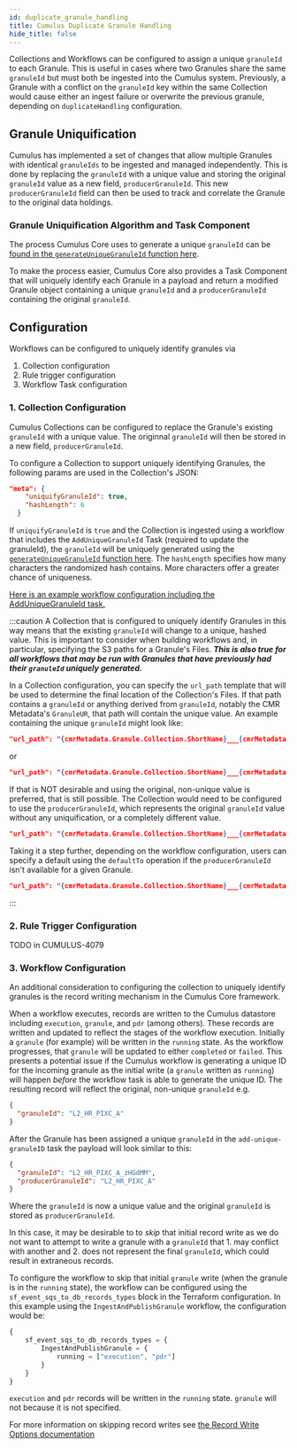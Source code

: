 ```yaml
---
id: duplicate_granule_handling
title: Cumulus Duplicate Granule Handling
hide_title: false
---
```


Collections and Workflows can be configured to assign a unique `granuleId` to each Granule. This is useful in cases where two Granules share the same `granuleId` but must both be ingested into the Cumulus system. Previously, a Granule with a conflict on the `granuleId` key within the same Collection would cause either an ingest failure or overwrite the previous granule, depending on `duplicateHandling` configuration.

## Granule Uniquification

Cumulus has implemented a set of changes that allow multiple Granules with identical `granuleIds` to be ingested and managed independently. This is done by replacing the `granuleId` with a unique value and storing the original `granuleId` value as a new field, `producerGranuleId`. This new `producerGranuleId` field can then be used to track and correlate the Granule to the original data holdings.

### Granule Uniquification Algorithm and Task Component

The process Cumulus Core uses to generate a unique `granuleId` can be [found in the `generateUniqueGranuleId` function here](https://github.com/nasa/cumulus/blob/master/packages/ingest/src/granule.ts).

To make the process easier, Cumulus Core also provides a Task Component that will uniquely identify each Granule in a payload and return a modified Granule object containing a unique `granuleId` and a `producerGranuleId` containing the original `granuleId`.

## Configuration

Workflows can be configured to uniquely identify granules via

  1. Collection configuration
  2. Rule trigger configuration
  3. Workflow Task configuration

### 1. Collection Configuration

Cumulus Collections can be configured to replace the Granule's existing `granuleId` with a unique value. The originnal `granuleId` will then be stored in a new field, `producerGranuleId`.

To configure a Collection to support uniquely identifying Granules, the following params are used in the Collection's JSON:

```json
"meta": {
    "uniquifyGranuleId": true,
    "hashLength": 6
  }
```

If `uniquifyGranuleId` is `true` and the Collection is ingested using a workflow that includes the `AddUniqueGranuleId` Task (required to update the granuleId), the `granuleId` will be uniquely generated using the [`generateUniqueGranuleId` function here](https://github.com/nasa/cumulus/blob/master/packages/ingest/src/granule.ts). The `hashLength` specifies how many characters the randomized hash contains. More characters offer a greater chance of uniqueness.

[Here is an example workflow configuration including the AddUniqueGranuleId task.](https://github.com/nasa/cumulus/blob/master/example/cumulus-tf/cnm_workflow.asl.json)

:::caution
A Collection that is configured to uniquely identify Granules in this way means that the existing `granuleId` will change to a unique, hashed value. This is important to consider when building workflows and, in particular, specifying the S3 paths for a Granule's Files. ***This is also true for all workflows that may be run with Granules that have previously had their `granuleId` uniquely generated.***

In a Collection configuration, you can specify the `url_path` template that will be used to determine the final location of the Collection's Files. If that path contains a `granuleId` or anything derived from `granuleId`, notably the CMR Metadata's `GranuleUR`, that path will contain the unique value. An example containing the unique `granuleId` might look like:

```json
"url_path": "{cmrMetadata.Granule.Collection.ShortName}___{cmrMetadata.Granule.Collection.VersionId}/{granule.granuleId}",
```

or

```json
"url_path": "{cmrMetadata.Granule.Collection.ShortName}___{cmrMetadata.Granule.Collection.VersionId}/{cmrMetadata.Granule.GranuleUR}",
```

If that is NOT desirable and using the original, non-unique value is preferred, that is still possible. The Collection would need to be configured to use the `producerGranuleId`, which represents the original `granuleId` value without any uniquification, or a completely different value.

```json
"url_path": "{cmrMetadata.Granule.Collection.ShortName}___{cmrMetadata.Granule.Collection.VersionId}/{granule.producerGranuleId}/",
```

Taking it a step further, depending on the workflow configuration, users can specify a default using the `defaultTo` operation if the `producerGranuleId` isn't available for a given Granule.

```json
"url_path": "{cmrMetadata.Granule.Collection.ShortName}___{cmrMetadata.Granule.Collection.VersionId}/{defaultTo(granule.producerGranuleId, granule.granuleId)}",
```

:::

### 2. Rule Trigger Configuration

TODO in CUMULUS-4079

### 3. Workflow Configuration

An additional consideration to configuring the collection to uniquely identify granules is the record writing mechanism in the Cumulus Core framework.

When a workflow executes, records are written to the Cumulus datastore including `execution`, `granule`, and `pdr` (among others). These records are written and updated to reflect the stages of the workflow execution. Initially a `granule` (for example) will be written in the `running` state. As the workflow progresses, that `granule` will be updated to either `completed` or `failed`. This presents a potential issue if the Cumulus workflow is generating a unique ID for the incoming granule as the initial write (a `granule` written as `running`) will happen *before* the workflow task is able to generate the unique ID. The resulting record will reflect the original, non-unique `granuleId` e.g.

```json
{
  "granuleId": "L2_HR_PIXC_A"
}
```

After the Granule has been assigned a unique `granuleId` in the `add-unique-granuleID` task the payload will look similar to this:

```json
{
  "granuleId": "L2_HR_PIXC_A_zHGdMM",
  "producerGranuleId": "L2_HR_PIXC_A"
}
```

Where the `granuleId` is now a unique value and the original `granuleId` is stored as `producerGranuleId`.

In this case, it may be desirable to to *skip* that initial record write as we do not want to attempt to write a granule with a `granuleId` that 1. may conflict with another and 2. does not represent the final `granuleId`, which could result in extraneous records.

To configure the workflow to skip that initial `granule` write (when the granule is in the `running` state), the workflow can be configured using the `sf_event_sqs_to_db_records_types` block in the Terraform configuration. In this example using the `IngestAndPublishGranule` workflow, the configuration would be:

```js
{
    sf_event_sqs_to_db_records_types = {
        IngestAndPublishGranule = {
            running = ["execution", "pdr"]
        }
    }
}
```

`execution` and `pdr` records will be written in the `running` state. `granule` will not because it is not specified.

For more information on skipping record writes see [the Record Write Options documentation](record_write_options.md)
